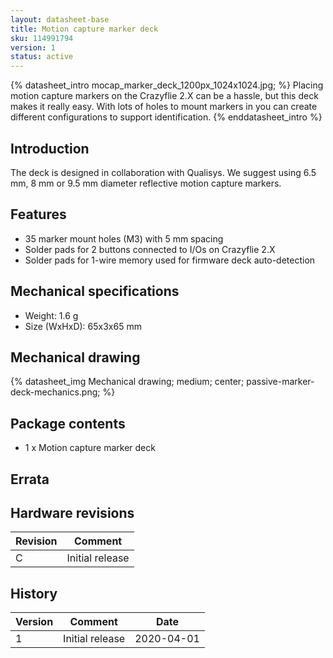 ```yaml
---
layout: datasheet-base
title: Motion capture marker deck
sku: 114991794
version: 1
status: active
---
```


{% datasheet_intro mocap_marker_deck_1200px_1024x1024.jpg; %}
Placing motion capture markers on the Crazyflie 2.X can be a hassle, but this deck makes
it really easy. With lots of holes to mount markers in you can create different configurations
to support identification.
{% enddatasheet_intro %}

## Introduction

The deck is designed in collaboration with Qualisys. We suggest using 6.5 mm, 8 mm or 9.5 mm diameter
reflective motion capture markers.

## Features

* 35 marker mount holes (​M3) with 5 mm spacing
* Solder pads for 2 buttons connected to I/Os on Crazyflie 2.X
* Solder pads for 1-wire memory used for firmware deck auto-detection

## Mechanical specifications

* Weight: 1.6 g
* Size (WxHxD): 65x3x65 mm

## Mechanical drawing

{% datasheet_img Mechanical drawing; medium; center; passive-marker-deck-mechanics.png; %}

## Package contents

* 1 x Motion capture marker deck

## Errata

## Hardware revisions

| Revision | Comment |
| ------- | ------- |
| C | Initial release |

## History

| Version | Comment | Date |
| ------- | ------- | ---- |
| 1 | Initial release | 2020-04-01 |
